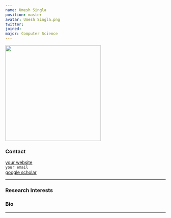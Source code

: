 ```yaml
---
name: Umesh Singla
position: master
avatar: Umesh Singla.png
twitter:
joined: 
major: Computer Science
---
```


<img width="300" src="{{site.baseurl}}/images/people/{{page.avatar}}" data-action="zoom">

### Contact

[your website](http://)<br>
<i class="fa fa-envelope-o"></i>  `your email`<br>
<i class="fa fa-bar-chart"></i> [google scholar](https://) <br>

<hr>

### Research Interests



### Bio



<hr>